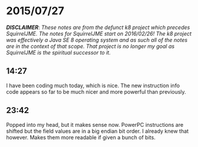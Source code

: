 # 2015/07/27

***DISCLAIMER***: _These notes are from the defunct k8 project which_
_precedes SquirrelJME. The notes for SquirrelJME start on 2016/02/26!_
_The k8 project was effectively a Java SE 8 operating system and as such_
_all of the notes are in the context of that scope. That project is no_
_longer my goal as SquirrelJME is the spiritual successor to it._

## 14:27

I have been coding much today, which is nice. The new instruction info code
appears so far to be much nicer and more powerful than previously.

## 23:42

Popped into my head, but it makes sense now. PowerPC instructions are shifted
but the field values are in a big endian bit order. I already knew that
however. Makes them more readable if given a bunch of bits.

